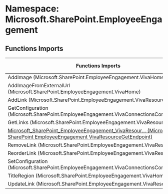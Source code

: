 # Namespace: Microsoft.SharePoint.EmployeeEngagement

## Functions Imports

Functions Imports | SPO | SP 2019 | SP 2016 | SP 2013
----------|:---:|:-------:|:-------:|:-------:
AddImage (Microsoft.SharePoint.EmployeeEngagement.VivaHome) | ✅ | ❌ | ❌ | ❌
AddImageFromExternalUrl (Microsoft.SharePoint.EmployeeEngagement.VivaHome) | ✅ | ❌ | ❌ | ❌
AddLink (Microsoft.SharePoint.EmployeeEngagement.VivaResources) | ✅ | ❌ | ❌ | ❌
GetConfiguration (Microsoft.SharePoint.EmployeeEngagement.VivaConnectionsConfiguration) | ✅ | ❌ | ❌ | ❌
GetLinks (Microsoft.SharePoint.EmployeeEngagement.VivaResources) | ✅ | ❌ | ❌ | ❌
[<span title="Microsoft_SharePoint_EmployeeEngagement_VivaResourceGetEndpoint">Microsoft_SharePoint_EmployeeEngagement_VivaResour...</span> (Microsoft SharePoint EmployeeEngagement VivaResourceGetEndpoint)](./Functions/Microsoft_SharePoint_EmployeeEngagement_VivaResourceGetEndpoint.md) | ✅ | ❌ | ❌ | ❌
RemoveLink (Microsoft.SharePoint.EmployeeEngagement.VivaResources) | ✅ | ❌ | ❌ | ❌
ReorderLink (Microsoft.SharePoint.EmployeeEngagement.VivaResources) | ✅ | ❌ | ❌ | ❌
SetConfiguration (Microsoft.SharePoint.EmployeeEngagement.VivaConnectionsConfiguration) | ✅ | ❌ | ❌ | ❌
TitleRegion (Microsoft.SharePoint.EmployeeEngagement.VivaHome) | ✅ | ❌ | ❌ | ❌
UpdateLink (Microsoft.SharePoint.EmployeeEngagement.VivaResources) | ✅ | ❌ | ❌ | ❌